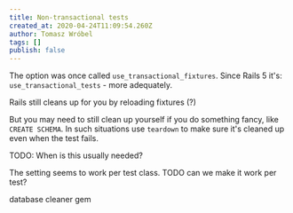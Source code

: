 ```yaml
---
title: Non-transactional tests
created_at: 2020-04-24T11:09:54.260Z
author: Tomasz Wróbel
tags: []
publish: false
---
```


The option was once called `use_transactional_fixtures`. Since Rails 5 it's: `use_transactional_tests` - more adequately.

Rails still cleans up for you by reloading fixtures (?)

But you may need to still clean up yourself if you do something fancy, like `CREATE SCHEMA`. In such situations use `teardown` to make sure it's cleaned up even when the test fails.

TODO: When is this usually needed? 

The setting seems to work per test class. TODO can we make it work per test?

database cleaner gem



